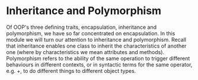 # Inheritance and Polymorphism

Of OOP's three defining traits, encapsulation, inheritance and
polymorphism, we have so far concentrated on encapsulation. In this
module we will turn our attention to inheritance and polymorphism.
Recall that inheritance enables one class to inherit the characteristics
of another one (where by characteristics we mean attributes and
methods). Polymorphism refers to the ability of the same operation to
trigger different behaviours in different contexts, or in syntactic
terms for the same operator, e.g. +, to do different things to different
object types.
